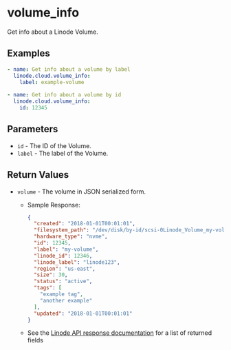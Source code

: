# volume_info

Get info about a Linode Volume.


## Examples

```yaml
- name: Get info about a volume by label
  linode.cloud.volume_info:
    label: example-volume
    
- name: Get info about a volume by id
  linode.cloud.volume_info:
    id: 12345
```


## Parameters


- `id` -  The ID of the Volume. 
- `label` -  The label of the Volume. 


## Return Values

- `volume` - The volume in JSON serialized form.

    - Sample Response:
        ```json
        {
          "created": "2018-01-01T00:01:01",
          "filesystem_path": "/dev/disk/by-id/scsi-0Linode_Volume_my-volume",
          "hardware_type": "nvme",
          "id": 12345,
          "label": "my-volume",
          "linode_id": 12346,
          "linode_label": "linode123",
          "region": "us-east",
          "size": 30,
          "status": "active",
          "tags": [
            "example tag",
            "another example"
          ],
          "updated": "2018-01-01T00:01:01"
        }
        ```
    - See the [Linode API response documentation](https://www.linode.com/docs/api/volumes/#volume-view__responses) for a list of returned fields


